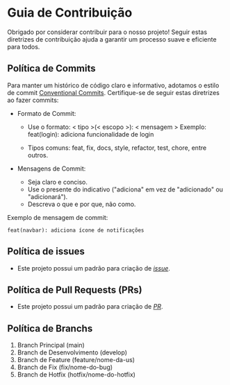 
# Guia de Contribuição

Obrigado por considerar contribuir para o nosso projeto! Seguir estas diretrizes de contribuição ajuda a garantir um processo suave e eficiente para todos.

## Política de Commits

Para manter um histórico de código claro e informativo, adotamos o estilo de commit [Conventional Commits](https://www.conventionalcommits.org/en/v1.0.0/). Certifique-se de seguir estas diretrizes ao fazer commits:

- Formato de Commit:
    - Use o formato: < tipo >(< escopo >): < mensagem >
        Exemplo: feat(login): adiciona funcionalidade de login

    - Tipos comuns: feat, fix, docs, style, refactor, test, chore, entre outros.

- Mensagens de Commit:
    - Seja claro e conciso.
    - Use o presente do indicativo ("adiciona" em vez de "adicionado" ou "adicionará").
    - Descreva o que e por que, não como.

Exemplo de mensagem de commit: 

```feat(navbar): adiciona ícone de notificações```

## Política de issues

* Este projeto possui um padrão para criação de [_issue_](https://github.com/mdsreq-fga-unb/2023.2-NutriPlanner/blob/main/.github/ISSUE_TEMPLATE/issue-template.md).

## Política de Pull Requests (PRs)

* Este projeto possui um padrão para criação de [_PR_](https://github.com/mdsreq-fga-unb/2023.2-NutriPlanner/blob/main/.github/ISSUE_TEMPLATE/issue-template.md).


## Política de Branchs

1. Branch Principal (main)
2. Branch de Desenvolvimento (develop)
3. Branch de Feature (feature/nome-da-us)
4. Branch de Fix (fix/nome-do-bug)
5. Branch de Hotfix (hotfix/nome-do-hotfix)

